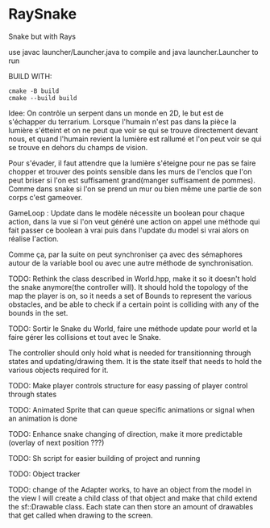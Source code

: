 # RaySnake
Snake but with Rays

use javac launcher/Launcher.java to compile
and java launcher.Launcher to run

BUILD WITH:
```
cmake -B build
cmake --build build
```


Idee:
On contrôle un serpent dans un monde en 2D, le but est de s'échapper du terrarium.
Lorsque l'humain n'est pas dans la pièce la lumière s'étteint et on ne peut que voir se qui se trouve directement devant nous, et quand l'humain revient la lumière est rallumé et l'on peut voir se qui se trouve en dehors du champs de vision.

Pour s'évader, il faut attendre que la lumière s'éteigne pour ne pas se faire chopper et trouver des points sensible dans les murs de l'enclos que l'on peut briser si l'on est suffisament grand(manger suffisament de pommes). Comme dans snake si l'on se prend un mur ou bien même une partie de son corps c'est gameover.

GameLoop :
Update dans le modèle nécessite un boolean pour chaque action, dans la vue si l'on veut généré une action on appel une méthode qui fait passer ce boolean à vrai puis dans l'update du model si vrai alors on réalise l'action.

Comme ça, par la suite on peut synchroniser ça avec des sémaphores autour de la variable bool ou avec une autre méthode de synchronisation.

TODO: Rethink the class described in World.hpp, make it so it doesn't hold the snake anymore(the controller will). It should hold the topology of the map the player is on, so it needs a set of Bounds to represent the various obstacles, and be able to check if a certain point is colliding with any of the bounds in the set.

TODO: Sortir le Snake du World, faire une méthode update pour world et la faire gérer les collisions et tout avec le Snake.

The controller should only hold what is needed for transitionning through states and updating/drawing them. It is the state itself that needs to hold the various objects required for it.

TODO: Make player controls structure for easy passing of player control through states

TODO: Animated Sprite that can queue specific animations or signal when an animation is done

TODO: Enhance snake changing of direction, make it more predictable (overlay of next position ???)

TODO: Sh script for easier building of project and running

TODO: Object tracker

TODO: change of the Adapter works, to have an object from the model in the view I will create a child class of that object and make that child extend the sf::Drawable class. Each state can then store an amount of drawables that get called when drawing to the screen.